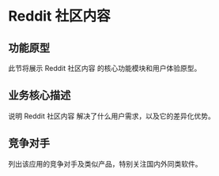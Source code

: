 # Reddit 社区内容

## 功能原型

此节将展示 Reddit 社区内容 的核心功能模块和用户体验原型。

## 业务核心描述

说明 Reddit 社区内容 解决了什么用户需求，以及它的差异化优势。

## 竞争对手

列出该应用的竞争对手及类似产品，特别关注国内外同类软件。
